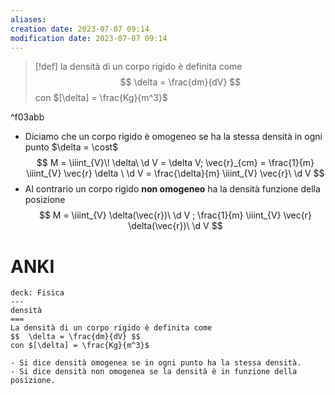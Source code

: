 ```yaml
---
aliases: 
creation date: 2023-07-07 09:14
modification date: 2023-07-07 09:14
---
```


>[!def]
>la densità di un corpo rigido è definita come
>$$ \delta = \frac{dm}{dV}  $$
>con $[\delta] = \frac{Kg}{m^3}$

^f03abb

- Diciamo che un corpo rigido è omogeneo se ha la stessa densità in ogni punto $\delta = \cost$ $$ M = \iiint_{V}\! \delta\  \d V = \delta V; \vec{r}_{cm} = \frac{1}{m} \iiint_{V} \vec{r} \delta \ \d V = \frac{\delta}{m} \iiint_{V} \vec{r}\ \d V $$
- Al contrario un corpo rigido **non omogeneo** ha la densità funzione della posizione
$$ M = \iiint_{V} \delta(\vec{r})\ \d V ; \frac{1}{m} \iiint_{V} \vec{r} \delta(\vec{r})\ \d V $$


# ANKI

```anki
deck: Fisica
---
densità
===
La densità di un corpo rigido è definita come
$$  \delta = \frac{dm}{dV} $$
con $[\delta] = \frac{Kg}{m^3}$

- Si dice densità omogenea se in ogni punto ha la stessa densità.
- Si dice densità non omogenea se la densità è in funzione della posizione.
```
